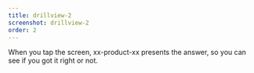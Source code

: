 ```yaml
---
title: drillview-2
screenshot: drillview-2
order: 2
---
```

When you tap the screen, xx-product-xx presents the answer, so you can see if you got it right or not.